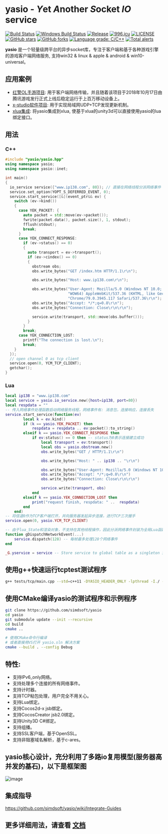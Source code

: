 # yasio - *Y*et *A*nother *S*ocket *IO* service
[![Build Status](https://travis-ci.com/simdsoft/yasio.svg?branch=master)](https://travis-ci.com/simdsoft/yasio)
[![Windows Build Status](https://ci.appveyor.com/api/projects/status/fnd3fji4dss7ppsd/branch/master?svg=true)](https://ci.appveyor.com/project/halx99/yasio)
[![Release](https://img.shields.io/badge/release-v3.31.2-blue.svg)](https://github.com/simdsoft/yasio/releases)
[![996.icu](https://img.shields.io/badge/link-996.icu-red.svg)](https://996.icu)
[![LICENSE](https://img.shields.io/badge/license-Anti%20996-blue.svg)](https://github.com/simdsoft/yasio/blob/master/LICENSE)
[![GitHub stars](https://img.shields.io/github/stars/simdsoft/yasio.svg?label=Stars)](https://github.com/simdsoft/yasio)
[![GitHub forks](https://img.shields.io/github/forks/simdsoft/yasio.svg?label=Fork)](https://github.com/simdsoft/yasio)
[![Language grade: C/C++](https://img.shields.io/lgtm/grade/cpp/g/simdsoft/yasio.svg?logo=lgtm&logoWidth=18)](https://lgtm.com/projects/g/simdsoft/yasio/context:cpp)
[![Total alerts](https://img.shields.io/lgtm/alerts/g/simdsoft/yasio.svg?logo=lgtm&logoWidth=18)](https://lgtm.com/projects/g/simdsoft/yasio/alerts/)

**yasio** 是一个轻量级跨平台的异步socket库，专注于客户端和基于各种游戏引擎的游戏客户端网络服务, 支持win32 & linux & apple & android & win10-universal。  

## 应用案例
* [红警OL手游项目](https://hongjing.qq.com/): 用于客户端网络传输，并且随着该项目于2018年10月17日由腾讯游戏发行正式上线后稳定运行于上百万移动设备上。
* [x-studio软件项目](https://x-studio.net/): 用于实现局域网UDP+TCP发现更新机制。
* [xlua集成](https://github.com/simdsoft/xlua): 将yasio集成到xlua, 使基于xlua的unity3d可以直接使用yasio的lua绑定接口。
    
## 用法
### C++
```cpp
#include "yasio/yasio.hpp"
using namespace yasio;
using namespace yasio::inet;

int main()
{
  io_service service({"www.ip138.com", 80}); // 直接在网络线程分派网络事件
  service.set_option(YOPT_S_DEFERRED_EVENT, 0);
  service.start_service([&](event_ptr&& ev) {
    switch (ev->kind())
    {
      case YEK_PACKET: {
        auto packet = std::move(ev->packet());
        fwrite(packet.data(), packet.size(), 1, stdout);
        fflush(stdout);
        break;
      }
      case YEK_CONNECT_RESPONSE:
        if (ev->status() == 0)
        {
          auto transport = ev->transport();
          if (ev->cindex() == 0)
          {
            obstream obs;
            obs.write_bytes("GET /index.htm HTTP/1.1\r\n");

            obs.write_bytes("Host: www.ip138.com\r\n");

            obs.write_bytes("User-Agent: Mozilla/5.0 (Windows NT 10.0; "
                            "WOW64) AppleWebKit/537.36 (KHTML, like Gecko) "
                            "Chrome/79.0.3945.117 Safari/537.36\r\n");
            obs.write_bytes("Accept: */*;q=0.8\r\n");
            obs.write_bytes("Connection: Close\r\n\r\n");

            service.write(transport, std::move(obs.buffer()));
          }
        }
        break;
      case YEK_CONNECTION_LOST:
        printf("The connection is lost.\n");
        break;
    }
  });
  // open channel 0 as tcp client
  service.open(0, YCM_TCP_CLIENT);
  getchar();
}
```

### Lua
```lua
local ip138 = "www.ip138.com"
local service = yasio.io_service.new({host=ip138, port=80})
local respdata = ""
-- 传入网络事件处理函数启动网络服务线程，网络事件有: 消息包，连接响应，连接丢失
service.start_service(function(ev)
        local k = ev.kind()
        if (k == yasio.YEK_PACKET) then
            respdata = respdata .. ev:packet():to_string()
        elseif k == yasio.YEK_CONNECT_RESPONSE then
            if ev:status() == 0 then -- status为0表示连接建立成功
                local transport = ev:transport()
                local obs = yasio.obstream.new()
                obs.write_bytes("GET / HTTP/1.1\r\n")

                obs.write_bytes("Host: " .. ip138 .. "\r\n")

                obs.write_bytes("User-Agent: Mozilla/5.0 (Windows NT 10.0; WOW64) AppleWebKit/537.36 (KHTML, like Gecko) Chrome/79.0.3945.117 Safari/537.36\r\n")
                obs.write_bytes("Accept: */*;q=0.8\r\n")
                obs.write_bytes("Connection: Close\r\n\r\n")

                service.write(transport, obs)
            end
        elseif k == yasio.YEK_CONNECTION_LOST then
            print("request finish, respdata: " ..  respdata)
        end
    end)
-- 将信道0作为TCP客户端打开，并向服务器发起异步连接，进行TCP三次握手
service.open(0, yasio.YCM_TCP_CLIENT)

-- 由于lua_State和渲染对象，不支持在其他线程操作，因此分派网络事件封装为全局Lua函数，并且以下函数应该在主线程或者游戏引擎渲染线程调用
function gDispatchNetworkEvent(...)
    service.dispatch(128) -- 每帧最多处理128个网络事件
end

_G.yservice = service -- Store service to global table as a singleton instance
```

## 使用g++快速运行tcptest测试程序
```sh
g++ tests/tcp/main.cpp --std=c++11 -DYASIO_HEADER_ONLY -lpthread -I./ -o tcptest && ./tcptest
```

## 使用CMake编译yasio的测试程序和示例程序
```sh
git clone https://github.com/simdsoft/yasio
cd yasio
git submodule update --init --recursive
cd build
cmake ..

# 使用CMake命令行编译
# 或者直接用VS打开 yasio.sln 解决方案
cmake --build . --config Debug
```

## 特性: 
* 支持IPv6_only网络。  
* 支持处理多个连接的所有网络事件。  
* 支持计时器。  
* 支持TCP粘包处理，用户完全不用关心。  
* 支持Lua绑定。  
* 支持Cocos2d-x jsb绑定。  
* 支持CocosCreator jsb2.0绑定。  
* 支持Unity3D C#绑定。  
* 支持组播。  
* 支持SSL客户端，基于OpenSSL。  
* 支持非阻塞域名解析，基于c-ares。  
  
## yasio核心设计，充分利用了多路io复用模型(服务器高并发的基石)，以下是框架图
![image](https://github.com/simdsoft/yasio/blob/master/framework.png)  

## 集成指导
https://github.com/simdsoft/yasio/wiki/Integrate-Guides

## 更多详细用法，请查看 [文档](https://github.com/simdsoft/yasio/tree/master/docs)
